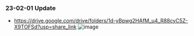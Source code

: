 ### 23-02-01 Update
* https://drive.google.com/drive/folders/1d-yBpwg2HAfM_u4_R88cyC5Z-X9TOFSd?usp=share_link
![image](https://user-images.githubusercontent.com/58968500/216807247-8f4ce8fa-f469-406b-9d04-ad411b57293a.png)

